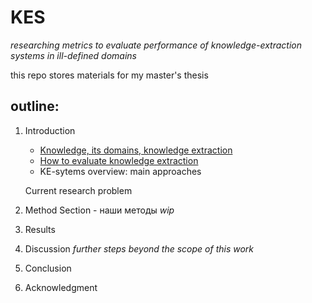 # KES
*researching metrics to evaluate performance of knowledge-extraction systems in ill-defined domains*

this repo stores materials for my master's thesis

## outline:

1. Introduction
	+ [Knowledge, its domains, knowledge extraction](https://docs.google.com/document/d/1JNF5NggUo4bfCbtphZhkga_A0DXRcNziLyCwkcq6yTo/edit?usp=sharing)
	+ [How to evaluate knowledge extraction](https://docs.google.com/document/d/1Bc3fCfhboy7L6ruEeUZJtI1JApBt3ZAMIePZ6uTixlg/edit?usp=sharing)
	+ KE-sytems overview: main approaches

	Current research problem 

2. Method Section - наши методы
		*wip*
3. Results


4. Discussion
	*further steps beyond the scope of this work*

5. Conclusion

6. Acknowledgment
